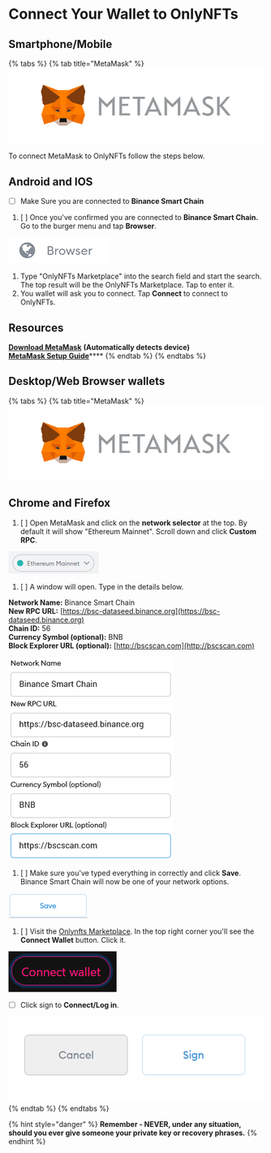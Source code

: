 # Connect Your Wallet to OnlyNFTs

## Smartphone/Mobile

{% tabs %}
{% tab title="MetaMask" %}
![](../.gitbook/assets/image%20%281%29.png)

To connect MetaMask to OnlyNFTs follow the steps below.

## Android and IOS

* [ ] Make Sure you are connected to **Binance Smart Chain**

1. [ ] Once you've confirmed you are connected to **Binance Smart Chain.** Go to the burger menu and tap **Browser**.

![](../.gitbook/assets/image-9-.png)

1. Type "OnlyNFTs Marketplace" into the search field and start the search. The top result will be the OnlyNFTs Marketplace. Tap to enter it.
2. You wallet will ask you to connect. Tap **Connect** to connect to OnlyNFTs.

## Resources

[**Download MetaMask**](https://metamask.io/download.html) **\(Automatically detects device\)**  
[**MetaMask Setup Guide**](https://academy.binance.com/en/articles/connecting-metamask-to-binance-smart-chain%29)\*\*\*\*
{% endtab %}
{% endtabs %}

## **Desktop/Web Browser wallets**

{% tabs %}
{% tab title="MetaMask" %}
![](../.gitbook/assets/image%20%281%29.png)

## Chrome and Firefox

1. [ ] Open MetaMask and click on the **network selector** at the top. By default it will show "Ethereum Mainnet". Scroll down and click **Custom RPC**.

![](../.gitbook/assets/image-2-.png)

1. [ ] A window will open. Type in the details below.

**Network Name:** Binance Smart Chain  
**New RPC URL:** [https://bsc-dataseed.binance.org](https://bsc-dataseed.binance.org)  
**Chain ID:** 56  
**Currency Symbol \(optional\):** BNB  
**Block Explorer URL \(optional\):** [http://bscscan.com](http://bscscan.com)

![](../.gitbook/assets/image-3-.png)

1. [ ] Make sure you've typed everything in correctly and click **Save**. Binance Smart Chain will now be one of your network options.

![](../.gitbook/assets/image-4-.png)

1. [ ] Visit the [Onlynfts Marketplace](https://marketplace.onlynfts.online/). In the top right corner you'll see the **Connect Wallet** button. Click it.

![](../.gitbook/assets/connect.png)

* [ ] Click sign to **Connect/Log in**.

![](../.gitbook/assets/sign.png)
{% endtab %}
{% endtabs %}

{% hint style="danger" %}
**Remember - NEVER, under any situation, should you ever give someone your private key or recovery phrases.**
{% endhint %}

